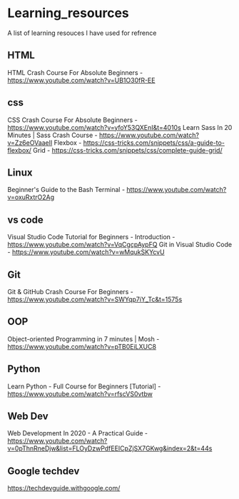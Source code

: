 # Learning_resources
A list of learning resouces I have used for refrence

## HTML
HTML Crash Course For Absolute Beginners - https://www.youtube.com/watch?v=UB1O30fR-EE

## css
CSS Crash Course For Absolute Beginners - https://www.youtube.com/watch?v=yfoY53QXEnI&t=4010s
Learn Sass In 20 Minutes | Sass Crash Course - https://www.youtube.com/watch?v=Zz6eOVaaelI
Flexbox - https://css-tricks.com/snippets/css/a-guide-to-flexbox/
Grid - https://css-tricks.com/snippets/css/complete-guide-grid/

## Linux
Beginner's Guide to the Bash Terminal - https://www.youtube.com/watch?v=oxuRxtrO2Ag

## vs code
Visual Studio Code Tutorial for Beginners - Introduction - https://www.youtube.com/watch?v=VqCgcpAypFQ
Git in Visual Studio Code - https://www.youtube.com/watch?v=wMqukSKYcvU

## Git
Git & GitHub Crash Course For Beginners - https://www.youtube.com/watch?v=SWYqp7iY_Tc&t=1575s

## OOP
Object-oriented Programming in 7 minutes | Mosh - https://www.youtube.com/watch?v=pTB0EiLXUC8

## Python
Learn Python - Full Course for Beginners [Tutorial] - https://www.youtube.com/watch?v=rfscVS0vtbw

## Web Dev 
Web Development In 2020 - A Practical Guide - https://www.youtube.com/watch?v=0pThnRneDjw&list=FLOyDzwPdfEEICpZjSX7GKwg&index=2&t=44s

## Google techdev
https://techdevguide.withgoogle.com/
